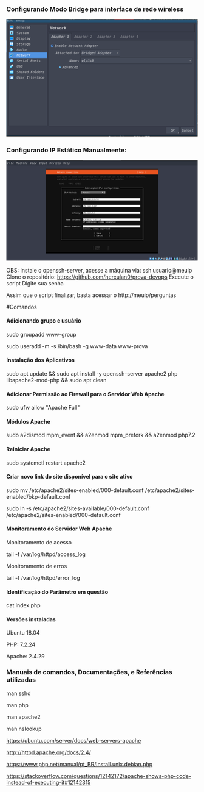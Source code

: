 ### Configurando Modo Bridge para interface de rede wireless

![image](modobridge.png)

### Configurando IP Estático Manualmente:

![image](ipestatico.png)

OBS:
Instale o openssh-server, 
acesse a máquina via: ssh usuario@meuip
Clone o repositório: https://github.com/herculan0/prova-devops
Execute o script
Digite sua senha

Assim que o script finalizar, basta acessar o http://meuip/perguntas

#Comandos
#### Adicionando grupo e usuário

sudo groupadd www-group

sudo useradd -m -s /bin/bash -g www-data www-prova


#### Instalação dos Aplicativos

sudo apt update && sudo apt install -y openssh-server apache2 php libapache2-mod-php && sudo apt clean

#### Adicionar Permissão ao Firewall para o Servidor Web Apache

sudo ufw allow "Apache Full"

#### Módulos Apache

sudo a2dismod mpm_event && a2enmod mpm_prefork &&  a2enmod php7.2

#### Reiniciar Apache

sudo systemctl restart apache2

#### Criar novo link do site disponível para o site ativo

sudo mv /etc/apache2/sites-enabled/000-default.conf /etc/apache2/sites-enabled/bkp-default.conf

sudo ln -s /etc/apache2/sites-available/000-default.conf /etc/apache2/sites-enabled/000-default.conf


#### Monitoramento do Servidor Web Apache

Monitoramento de acesso

tail -f /var/log/httpd/access_log

Monitoramento de erros

tail -f /var/log/httpd/error_log

#### Identificação do Parâmetro em questão
cat index.php


#### Versões instaladas

Ubuntu 18.04

PHP: 7.2.24

Apache: 2.4.29

### Manuais de comandos, Documentações, e Referências utilizadas

man sshd

man php

man apache2

man nslookup

https://ubuntu.com/server/docs/web-servers-apache

http://httpd.apache.org/docs/2.4/

https://www.php.net/manual/pt_BR/install.unix.debian.php

https://stackoverflow.com/questions/12142172/apache-shows-php-code-instead-of-executing-it#12142315
